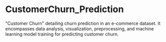 # CustomerChurn_Prediction
"Customer Churn" detailing churn prediction in an e-commerce dataset. It encompasses data analysis, visualization, preprocessing, and machine learning model training for predicting customer churn.
